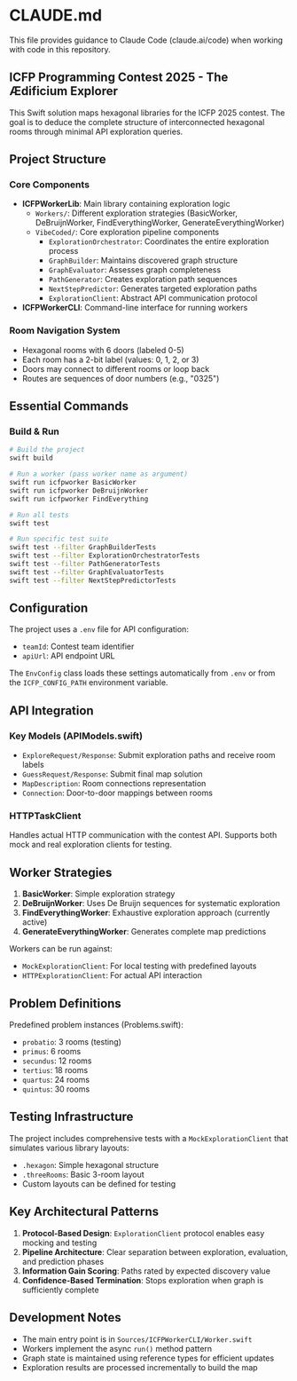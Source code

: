 # CLAUDE.md

This file provides guidance to Claude Code (claude.ai/code) when working with code in this repository.

## ICFP Programming Contest 2025 - The Ædificium Explorer

This Swift solution maps hexagonal libraries for the ICFP 2025 contest. The goal is to deduce the complete structure of interconnected hexagonal rooms through minimal API exploration queries.

## Project Structure

### Core Components
- **ICFPWorkerLib**: Main library containing exploration logic
  - `Workers/`: Different exploration strategies (BasicWorker, DeBruijnWorker, FindEverythingWorker, GenerateEverythingWorker)
  - `VibeCoded/`: Core exploration pipeline components
    - `ExplorationOrchestrator`: Coordinates the entire exploration process
    - `GraphBuilder`: Maintains discovered graph structure
    - `GraphEvaluator`: Assesses graph completeness
    - `PathGenerator`: Creates exploration path sequences
    - `NextStepPredictor`: Generates targeted exploration paths
    - `ExplorationClient`: Abstract API communication protocol
- **ICFPWorkerCLI**: Command-line interface for running workers

### Room Navigation System
- Hexagonal rooms with 6 doors (labeled 0-5)
- Each room has a 2-bit label (values: 0, 1, 2, or 3)
- Doors may connect to different rooms or loop back
- Routes are sequences of door numbers (e.g., "0325")

## Essential Commands

### Build & Run
```bash
# Build the project
swift build

# Run a worker (pass worker name as argument)
swift run icfpworker BasicWorker
swift run icfpworker DeBruijnWorker  
swift run icfpworker FindEverything

# Run all tests
swift test

# Run specific test suite
swift test --filter GraphBuilderTests
swift test --filter ExplorationOrchestratorTests
swift test --filter PathGeneratorTests
swift test --filter GraphEvaluatorTests
swift test --filter NextStepPredictorTests
```

## Configuration

The project uses a `.env` file for API configuration:
- `teamId`: Contest team identifier
- `apiUrl`: API endpoint URL

The `EnvConfig` class loads these settings automatically from `.env` or from the `ICFP_CONFIG_PATH` environment variable.

## API Integration

### Key Models (APIModels.swift)
- `ExploreRequest/Response`: Submit exploration paths and receive room labels
- `GuessRequest/Response`: Submit final map solution
- `MapDescription`: Room connections representation
- `Connection`: Door-to-door mappings between rooms

### HTTPTaskClient
Handles actual HTTP communication with the contest API. Supports both mock and real exploration clients for testing.

## Worker Strategies

1. **BasicWorker**: Simple exploration strategy
2. **DeBruijnWorker**: Uses De Bruijn sequences for systematic exploration
3. **FindEverythingWorker**: Exhaustive exploration approach (currently active)
4. **GenerateEverythingWorker**: Generates complete map predictions

Workers can be run against:
- `MockExplorationClient`: For local testing with predefined layouts
- `HTTPExplorationClient`: For actual API interaction

## Problem Definitions

Predefined problem instances (Problems.swift):
- `probatio`: 3 rooms (testing)
- `primus`: 6 rooms
- `secundus`: 12 rooms
- `tertius`: 18 rooms
- `quartus`: 24 rooms
- `quintus`: 30 rooms

## Testing Infrastructure

The project includes comprehensive tests with a `MockExplorationClient` that simulates various library layouts:
- `.hexagon`: Simple hexagonal structure
- `.threeRooms`: Basic 3-room layout
- Custom layouts can be defined for testing

## Key Architectural Patterns

1. **Protocol-Based Design**: `ExplorationClient` protocol enables easy mocking and testing
2. **Pipeline Architecture**: Clear separation between exploration, evaluation, and prediction phases
3. **Information Gain Scoring**: Paths rated by expected discovery value
4. **Confidence-Based Termination**: Stops exploration when graph is sufficiently complete

## Development Notes

- The main entry point is in `Sources/ICFPWorkerCLI/Worker.swift`
- Workers implement the async `run()` method pattern
- Graph state is maintained using reference types for efficient updates
- Exploration results are processed incrementally to build the map